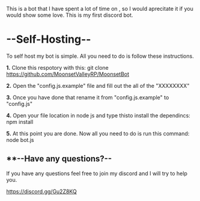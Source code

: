 
This is a bot that I have spent a lot of time on , so I would aprecitate it if you would show some love.
This is my first discord bot.

# --Self-Hosting--
To self host my bot is simple. All you need to do is follow these instructions.


**1.** Clone  this respotory with this: git clone https://github.com/MoonsetValleyRP/MoonsetBot

**2.** Open the "config.js.example" file and fill out the all of the "XXXXXXXX"

**3.** Once you have done that rename it from "config.js.example" to "config.js"

**4.** Open your file location in node js and type thisto install the dependincs: npm install

**5.** At this point you are done. Now all you need to do is run this command: node bot.js


## **--Have any questions?--

If you have any questions feel free to join my discord and I will try to help you.

https://discord.gg/Gu2Z8KQ

